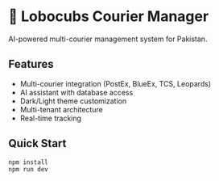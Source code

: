 # 🚀 Lobocubs Courier Manager

AI-powered multi-courier management system for Pakistan.

## Features
- Multi-courier integration (PostEx, BlueEx, TCS, Leopards)
- AI assistant with database access
- Dark/Light theme customization
- Multi-tenant architecture
- Real-time tracking

## Quick Start
```bash
npm install
npm run dev
